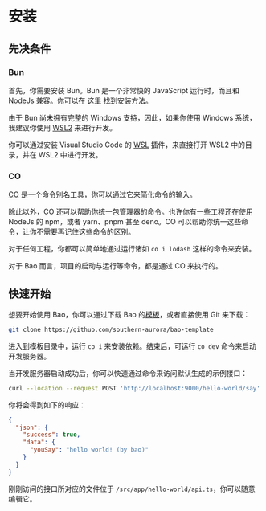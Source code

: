 # 安装

## 先决条件

### Bun

首先，你需要安装 Bun。Bun 是一个非常快的 JavaScript 运行时，而且和 NodeJs 兼容。你可以在 [这里](https://bun.sh/markdown/docs/installation) 找到安装方法。

由于 Bun 尚未拥有完整的 Windows 支持，因此，如果你使用 Windows 系统，我建议你使用 [WSL2](https://learn.microsoft.com/en-us/windows/wsl/install) 来进行开发。

你可以通过安装 Visual Studio Code 的 [WSL](https://marketplace.visualstudio.com/items?itemName=ms-vscode-remote.remote-wsl) 插件，来直接打开 WSL2 中的目录，并在 WSL2 中进行开发。

### CO

[CO](https://github.com/southern-aurora/co) 是一个命令别名工具，你可以通过它来简化命令的输入。

除此以外，CO 还可以帮助你统一包管理器的命令。也许你有一些工程还在使用 NodeJs 的 npm，或者 yarn、pnpm 甚至 deno。CO 可以帮助你统一这些命令，让你不需要再记住这些命令的区别。

对于任何工程，你都可以简单地通过运行诸如 `co i lodash` 这样的命令来安装。

对于 Bao 而言，项目的启动与运行等命令，都是通过 CO 来执行的。

## 快速开始

想要开始使用 Bao，你可以通过下载 Bao 的[模板](https://github.com/southern-aurora/bao-template)，或者直接使用 Git 来下载：

```bash
git clone https://github.com/southern-aurora/bao-template
```

进入到模板目录中，运行 `co i` 来安装依赖。结束后，可运行 `co dev` 命令来启动开发服务器。

当开发服务器启动成功后，你可以快速通过命令来访问默认生成的示例接口：

```bash
curl --location --request POST 'http://localhost:9000/hello-world/say' --header 'Content-Type: application/json' --data-raw '{"by":"bao"}'
```

你将会得到如下的响应：

```json
{
  "json": {
    "success": true,
    "data": {
      "youSay": "hello world! (by bao)"
    }
  }
}
```

刚刚访问的接口所对应的文件位于 `/src/app/hello-world/api.ts`，你可以随意编辑它。
